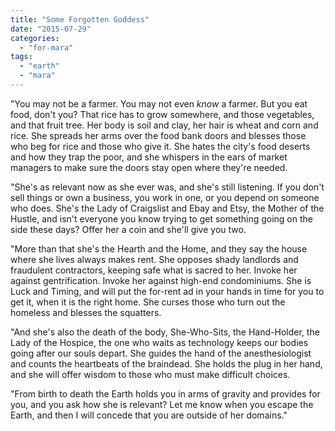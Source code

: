 ```yaml
---
title: "Some Forgotten Goddess"
date: "2015-07-29"
categories: 
  - "for-mara"
tags: 
  - "earth"
  - "mara"
---
```


"You may not be a farmer. You may not even _know_ a farmer. But you eat food, don't you? That rice has to grow somewhere, and those vegetables, and that fruit tree. Her body is soil and clay, her hair is wheat and corn and rice. She spreads her arms over the food bank doors and blesses those who beg for rice and those who give it. She hates the city's food deserts and how they trap the poor, and she whispers in the ears of market managers to make sure the doors stay open where they're needed.

"She's as relevant now as she ever was, and she's still listening. If you don't sell things or own a business, you work in one, or you depend on someone who does. She's the Lady of Craigslist and Ebay and Etsy, the Mother of the Hustle, and isn't everyone you know trying to get something going on the side these days? Offer her a coin and she'll give you two.

"More than that she's the Hearth and the Home, and they say the house where she lives always makes rent. She opposes shady landlords and fraudulent contractors, keeping safe what is sacred to her. Invoke her against gentrification. Invoke her against high-end condominiums. She is Luck and Timing, and will put the for-rent ad in your hands in time for you to get it, when it is the right home. She curses those who turn out the homeless and blesses the squatters.

"And she's also the death of the body, She-Who-Sits, the Hand-Holder, the Lady of the Hospice, the one who waits as technology keeps our bodies going after our souls depart. She guides the hand of the anesthesiologist and counts the heartbeats of the braindead. She holds the plug in her hand, and she will offer wisdom to those who must make difficult choices.

"From birth to death the Earth holds you in arms of gravity and provides for you, and you ask how she is relevant? Let me know when you escape the Earth, and then I will concede that you are outside of her domains."
